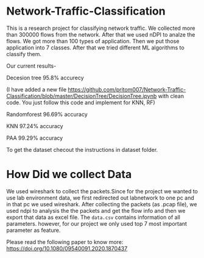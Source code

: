 # Network-Traffic-Classification

This is a research project for classifying network traffic. We collected more than 300000 flows from the network. After that we used nDPI to analze the flows. We got more than 100 types of application. Then we put those application into 7 classes. After that we tried different ML algorithms to classify them.

Our current results-

Decesion tree 95.8% accurecy 

(I have added a new file https://github.com/pritom007/Network-Traffic-Classification/blob/master/DecisionTree/DecisionTree.ipynb  with clean code. You just follow this code and implement for KNN, RF)

Randomforest 96.69% accuracy

KNN 97.24% accuracy

PAA 99.29% accuracy

To get the dataset checout the instructions in dataset folder.

# How Did we collect Data

We used wireshark to collect the packets.Since for the project we wanted to use lab environment data, we first redirected out labnetwork to one pc and in that pc we used wireshark. After collecting the packets (as .pcap file), we used ndpi to analysis the the packets and get the flow info and then we export that data as excel file. The `data.csv` contains information of all parameters. however, for our project we only used top 7 most important parameter as feature.

Please read the following paper to know more: https://doi.org/10.1080/09540091.2020.1870437
